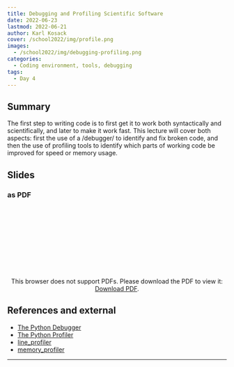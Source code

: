 ```yaml
---
title: Debugging and Profiling Scientific Software
date: 2022-06-23
lastmod: 2022-06-21
author: Karl Kosack
cover: /school2022/img/profile.png
images:
  - /school2022/img/debugging-profiling.png
categories:
  - Coding environment, tools, debugging
tags:
  - Day 4
---
```


## Summary

The first step to writing code is to first get it to work both syntactically and scientifically, and later to make it work fast. This lecture will cover both aspects: first the use of a /debugger/ to identify and fix broken code, and then the use of profiling tools to identify which parts of working code be improved for speed or memory usage.

## Slides

### as PDF

<CENTER>

<object data="https://indico.in2p3.fr/event/26913/contributions/109504/attachments/71702/102155/ESCAPE2022%20-%20kosack%20-%20Debugging%20and%20Profiling-v1.pdf" type="application/pdf" width="100%" height="550px">
    <embed src="https://indico.in2p3.fr/event/26913/contributions/109504/attachments/71702/102155/ESCAPE2022%20-%20kosack%20-%20Debugging%20and%20Profiling-v1.pdf">
        <p>This browser does not support PDFs. Please download the PDF to view it: <a href="https://indico.in2p3.fr/event/26913/contributions/109504/attachments/71702/102155/ESCAPE2022%20-%20kosack%20-%20Debugging%20and%20Profiling-v1.pdf">Download PDF</a>.</p>
    </embed>
</object>

</CENTER>

## References and external

- [The Python Debugger](https://docs.python.org/3/library/pdb.html)
- [The Python Profiler](https://docs.python.org/3/library/profile.html)
- [line_profiler](https://github.com/rkern/line_profiler)
- [memory_profiler](https://github.com/pythonprofilers/memory_profiler)

---
